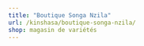 ```yaml
---
title: "Boutique Songa Nzila"
url: /kinshasa/boutique-songa-nzila/
shop: magasin de variétés
---
```

